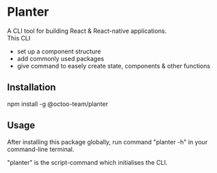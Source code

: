 # Planter  
A CLI tool for building React & React-native applications.   
This CLI   
- set up a component structure  
- add commonly used packages  
- give command to easely create state, components & other functions  

## Installation  
npm install -g @octoo-team/planter

## Usage  
After installing this package globally, run command "planter -h" in your command-line terminal.   

"planter" is the script-command which initialises the CLI. 
